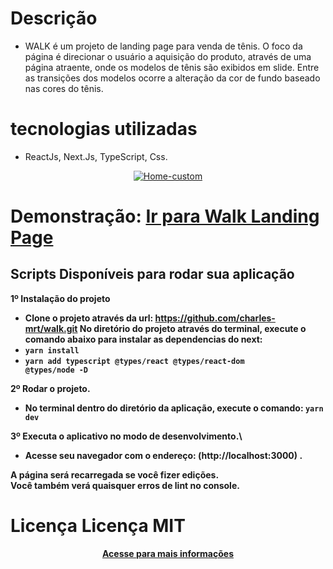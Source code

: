 # Descrição
- WALK é um projeto de landing page para venda de tênis. O foco da página é direcionar o usuário a aquisição do produto, através de uma página atraente, onde os modelos de tênis são exibidos em slide.
Entre as transições dos modelos ocorre a alteração da cor de fundo baseado nas cores do tênis.

# tecnologias utilizadas
 - ReactJs, Next.Js, TypeScript, Css.

<p align="center">
  <a href="" target="_blank"><img src="https://i.ibb.co/VmbtWk9/walk-ldpage.jpg" alt="Home-custom" border="0"></a>
</p>
<h1>Demonstração:  <a href="" target="_blank">Ir para Walk Landing Page</a></h1>


## Scripts Disponíveis para rodar sua aplicação

<strong> 1º </srtong>Instalação do projeto 
- Clone o projeto através da url: https://github.com/charles-mrt/walk.git
No diretório do projeto através do terminal, execute o comando abaixo para instalar as dependencias do next:
- <strong> <code>yarn install</code></strong>
- <strong> <code>yarn add typescript @types/react @types/react-dom @types/node -D</code></strong>

<strong> 2º </srtong>Rodar o projeto.
- No terminal dentro do diretório da aplicação, execute o comando:
<strong> <code>yarn dev</code></strong>

<strong> 3º </srtong>Executa o aplicativo no modo de desenvolvimento.\
- Acesse seu navegador com o endereço: (http://localhost:3000) .


A página será recarregada se você fizer edições. \
Você também verá quaisquer erros de lint no console.

# Licença Licença MIT
<p align="center">
  <a href="https://github.com/charles-mrt/walk/blob/walk-landing-page/LICENSE" target="_blank">Acesse para mais informações</a>
</p>
